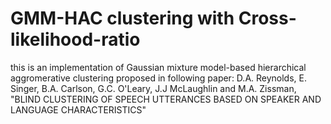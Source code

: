 # GMM-HAC clustering with Cross-likelihood-ratio
this is an implementation of Gaussian mixture model-based hierarchical aggromerative clustering proposed in following paper:
D.A. Reynolds, E. Singer, B.A. Carlson, G.C. O'Leary, J.J McLaughlin and M.A. Zissman, "BLIND CLUSTERING OF SPEECH UTTERANCES BASED ON SPEAKER
AND LANGUAGE CHARACTERISTICS"

